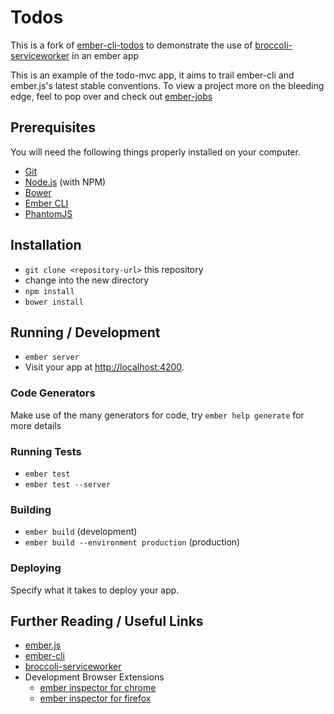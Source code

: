 # Todos
This is a fork of [ember-cli-todos](https://github.com/ember-cli/ember-cli-todos) to demonstrate the use of [broccoli-serviceworker](https://github.com/jkleinsc/broccoli-serviceworker) in an ember app

This is an example of the todo-mvc app, it aims to trail ember-cli and ember.js's latest stable conventions. To view a project more on the bleeding edge, feel to pop over and check out [ember-jobs](https://github.com/stefanpenner/ember-jobs)

## Prerequisites

You will need the following things properly installed on your computer.

* [Git](http://git-scm.com/)
* [Node.js](http://nodejs.org/) (with NPM)
* [Bower](http://bower.io/)
* [Ember CLI](http://www.ember-cli.com/)
* [PhantomJS](http://phantomjs.org/)

## Installation

* `git clone <repository-url>` this repository
* change into the new directory
* `npm install`
* `bower install`

## Running / Development

* `ember server`
* Visit your app at [http://localhost:4200](http://localhost:4200).

### Code Generators

Make use of the many generators for code, try `ember help generate` for more details

### Running Tests

* `ember test`
* `ember test --server`

### Building

* `ember build` (development)
* `ember build --environment production` (production)

### Deploying

Specify what it takes to deploy your app.

## Further Reading / Useful Links

* [ember.js](http://emberjs.com/)
* [ember-cli](http://www.ember-cli.com/)
* [broccoli-serviceworker](https://github.com/jkleinsc/broccoli-serviceworker)
* Development Browser Extensions
  * [ember inspector for chrome](https://chrome.google.com/webstore/detail/ember-inspector/bmdblncegkenkacieihfhpjfppoconhi)
  * [ember inspector for firefox](https://addons.mozilla.org/en-US/firefox/addon/ember-inspector/)

